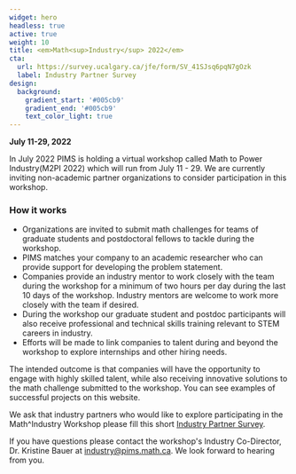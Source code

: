 ```yaml
---
widget: hero
headless: true
active: true
weight: 10
title: <em>Math<sup>Industry</sup> 2022</em>
cta:
  url: https://survey.ucalgary.ca/jfe/form/SV_41SJsq6pqN7gOzk
  label: Industry Partner Survey
design:
  background:
    gradient_start: '#005cb9'
    gradient_end: '#005cb9'
    text_color_light: true
---
```


**July 11-29, 2022**

In July 2022 PIMS is holding a virtual workshop called Math to Power
Industry(M2PI 2022) which will run from July 11 - 29. We are currently inviting
non-academic partner organizations to consider participation in this workshop.

### How it works
 
* Organizations are invited to submit math challenges for teams of graduate
  students and postdoctoral fellows to tackle during the workshop.
* PIMS matches your company to an academic researcher who can provide support
  for developing the problem statement.
* Companies provide an industry mentor to work closely with the team during the
  workshop for a minimum of two hours per day during the last 10 days of the
  workshop.  Industry mentors are welcome to work more closely with the team if
  desired.
* During the workshop our graduate student and postdoc participants will also
  receive professional and technical skills training relevant to STEM careers in
  industry.
* Efforts will be made to link companies to talent during and beyond the
  workshop to explore internships and other hiring needs.

The intended outcome is that companies will have the opportunity to engage with
highly skilled talent, while also receiving innovative solutions to the math
challenge submitted to the workshop. You can see examples of successful
projects on this website.

We ask that industry partners who would like to explore participating in the
Math^Industry Workshop please fill this short [Industry Partner
Survey](https://survey.ucalgary.ca/jfe/form/SV_41SJsq6pqN7gOzk).

 If you have questions please contact the workshop's Industry Co-Director, Dr.
Kristine Bauer at industry@pims.math.ca. We look forward to hearing from you.


